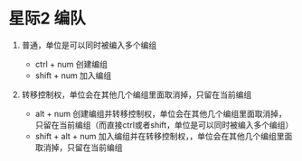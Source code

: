 # 星际2 编队

1. 普通，单位是可以同时被编入多个编组

    * ctrl + num 创建编组
    * shift + num 加入编组

2. 转移控制权，单位会在其他几个编组里面取消掉，只留在当前编组

    * alt + num         创建编组并转移控制权，单位会在其他几个编组里面取消掉，只留在当前编组（而直接ctrl或者shift，单位是可以同时被编入多个编组）
    * shift + alt + num 加入编组并在转移控制权，，单位会在其他几个编组里面取消掉，只留在当前编组